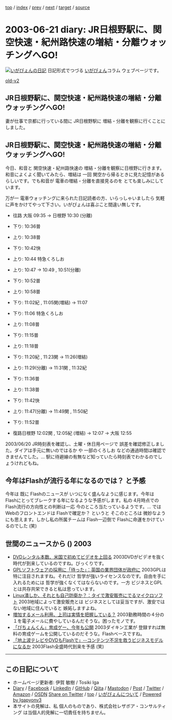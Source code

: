 [top](../index.html) 
 / [index](index.html) 
 / [prev](ig030620.html) 
 / [next](ig030623.html) 
 / [target](https://www.igapyon.jp/igapyon/diary/2003/ig030621.html) 
 / [source](https://github.com/igapyon/diary/blob/master/2003/ig030621.src.md) 

2003-06-21 diary: JR日根野駅に、関空快速・紀州路快速の増結・分離ウォッチングへGO!
=====================================================================================================
[![いがぴょんの日記](https://www.igapyon.jp/igapyon/diary/images/iga202308_256.jpg "いがぴょん")](https://www.igapyon.jp/igapyon/diary/memo/memoigapyon.html) 日記形式でつづる [いがぴょん](https://www.igapyon.jp/igapyon/diary/memo/memoigapyon.html)コラム ウェブページです。

[old-v2](ig030621-orig.html)

## JR日根野駅に、関空快速・紀州路快速の増結・分離ウォッチングへGO!

妻が仕事で京都に行っている間に JR日根野駅に 増結・分離を観察に行くことにしました。


## JR日根野駅に、関空快速・紀州路快速の増結・分離ウォッチングへGO!

今日、和音と 関空快速・紀州路快速の 増結・分離を観察に日根野に行きます。和音によくよく聞いてみたら、増結は 一回 関空から帰るときに見た記憶があるらしいです。でも和音が 電車の増結・分離を直接見るのを とても楽しみにしています。

万が一 電車ウォッチングに来られた日記読者の方、いらっしゃいましたら 気軽に声をかけてやって下さい。いがぴょんは喜ぶこと間違い無しです。

* 往路 大阪 09:35 → 日根野 10:30 (分離)
  
* 下り: 10:36普
  
* 上り: 10:38普
  
* 下り: 10:42快
  
* 上り: 10:44 特急くろしお
  
* 上り: 10:47 → 10:49 , 10:51(分離)
  
* 下り: 10:52普
  
* 上り: 10:58普
  
* 下り: 11:02紀 , 11:05関(増結) → 11:07
  
* 下り: 11:06 特急くろしお
  
* 上り: 11:08普
  
* 下り: 11:15普
  
* 上り: 11:18普
  
* 下り: 11:20紀 , 11:23関 → 11:26(増結)
  
* 上り: 11:29(分離) → 11:31関 , 11:32紀
  
* 下り: 11:36普
  
* 上り: 11:38普
  
* 下り: 11:42快
  
* 上り: 11:47(分離) → 11:49関 , 11:50紀
  
* 下り: 11:52普
  
*  復路日根野 12:02関 , 12:05紀 (増結) → 12:07 → 大阪 12:55

2003/06/20 JR時刻表を確認し、土曜・休日用ページで 誤差を確認修正しました。ダイアは手元に無いのではるか や 一部のくろしお などの通過時間は確認できませんでした。… 駅に待避線の有無など知っていたら時刻表でわかるのでしょうけれどもね。

## 今年はFlashが流行る年になるのでは？ と予感

今年は 既に Flashのニュースが いつになく盛んなように感じます。今年は Flashにとってブレークする年になるような予感がします。私の 4月時点でのFlash流行の方向性との判断は一応 今のところ当たっているようです。… では Webのフロントエンドは Flashで確定か？ というと そこのところは 微妙なようにも思えます。しかし私の所属チームは Flash一辺倒で Flashに命運をかけているのでした (笑)

## 世間のニュースから () 2003

* [DVDレンタル本数、米国で初めてビデオを上回る](http://www.zdnet.co.jp/news/0306/20/nebt_14.html)  2003DVDがビデオを抜く時代が到来しているのですね。びっくりです。
* [GPLソフトウェアの採用に「待った」：英国の業界団体が政府に](http://japan.cnet.com/news/ent/story/0,2000047623,20055781,00.htm)  2003GPLは 特に注目されますね。それだけ 哲学が強いライセンスなのです。自由を手に入れるためには 哲学が強くなくてはならないのです。一方 ビジネスとGPLとは共存共栄できると私は思っています。
* [Linux潰しか、それとも自己防衛か？：タイで激安販売にでるマイクロソフト](http://japan.cnet.com/news/ent/story/0,2000047623,20055782,00.htm)  2003地域によって激安販売とは ビジネスとしては妥当ですが、激安ではない地域に住んでいると 嫉妬しますよね。
* [増加するメール利用、上司は実情を把握している？](http://japan.cnet.com/news/media/story/0,2000047715,20055841,00.htm)  2003勤務時間の４分の１を電子メールに費やしているんだそうな。困ったモノです。
* [「ぴちょんくん」育成ゲー、今年も公開](http://www.zdnet.co.jp/news/0306/20/njbt_07.html)  2003ダイキン工業が 登録すれば無料の育成ゲームを公開しているのだそうな。Flashベースですね。
* [「地上波テレビやDVDもFlashで」--コンテンツ不況を救うビジネスモデルになるか](http://japan.cnet.com/news/media/story/0,2000047715,20055881,00.htm)  2003Flash全盛時代到来を予感 (笑)


----------------------------------------------------------------------------------------------------

## この日記について

* ホームページ更新者: 伊賀 敏樹 / Tosiki Iga
* [Diary](https://www.igapyon.jp/igapyon/diary/) / [Facebook](https://www.facebook.com/igapyon) / [LinkedIn](https://www.linkedin.com/in/toshikiiga) / [GitHub](https://github.com/igapyon) / [Qiita](https://qiita.com/igapyon) / [Mastodon](https://social.vivaldi.net/@igapyon) / [Post](https://post.news/igapyon) / [Twitter](https://twitter.com/ToshikiIga) / [Amazon](https://www.amazon.co.jp/%E4%BC%8A%E8%B3%80-%E6%95%8F%E6%A8%B9/e/B004LTQWCQ) / [OSDN](https://ja.osdn.net/users/iga/)
[Share on Twitter](https://twitter.com/intent/tweet?hashtags=igapyon%2Cdiary%2C%E3%81%84%E3%81%8C%E3%81%B4%E3%82%87%E3%82%93&text=JR%E6%97%A5%E6%A0%B9%E9%87%8E%E9%A7%85%E3%81%AB%E3%80%81%E9%96%A2%E7%A9%BA%E5%BF%AB%E9%80%9F%E3%83%BB%E7%B4%80%E5%B7%9E%E8%B7%AF%E5%BF%AB%E9%80%9F%E3%81%AE%E5%A2%97%E7%B5%90%E3%83%BB%E5%88%86%E9%9B%A2%E3%82%A6%E3%82%A9%E3%83%83%E3%83%81%E3%83%B3%E3%82%B0%E3%81%B8GO%21&url=https%3A%2F%2Fwww.igapyon.jp%2Figapyon%2Fdiary%2F2003%2Fig030621.html) / [top](../index.html) / [いがぴょんについて](https://www.igapyon.jp/igapyon/diary/memo/memoigapyon.html) / [Powered by Igapyonv3](https://github.com/igapyon/igapyonv3)
* 本サイトの見解は、私 個人のものであり、株式会社レザボア・コンサルティング は当個人的見解に一切責任を持ちません。 
